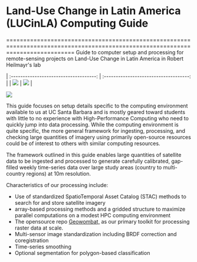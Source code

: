 # Land-Use Change in Latin America (LUCinLA) Computing Guide
================================================================================================================================
Guide to computer setup and processing for remote-sensing projects on Land-Use Change in Latin America in Robert Heilmayr's lab

| :------------------------------------: | :------------------------------------: | 
|   ![](/Images/3977_L8_2014_forest.jpg)              |  ![](/Images/3977_L8_2014_soy.jpg)               |

   ![](/Images/Forest_to_Soy_KNDVI.jpg) 



This guide focuses on setup details specific to the computing environment available to us at UC Santa Barbara and is mostly geared toward students with little to no experience with High-Performance Computing who need to quickly jump into data processing. While the computing environment is quite specific, the more general framework for ingesting, processing, and checking large quantities of imagery using primarily open-source resources could be of interest to others with similar computing resources.  

The framework outlined in this guide enables large quantities of satellite data to be ingested and processed to generate carefully calibrated, gap-filled weekly time-series data over large study areas (country to multi-country regions) at 10m resolution. 

Characteristics of our processing include:
* Use of standardized SpatioTemporal Asset Catalog (STAC) methods to search for and store satellite imagery
* array-based processing methods and a gridded structure to maximize parallel computations on a modest HPC computing environment
* The opensource repo [Geowombat,](https://geowombat.readthedocs.io/en/latest/) as our primary toolkit for processing raster data at scale.
* Multi-sensor image standardization including BRDF correction and coregistration
* Time-series smoothing
* Optional segmentation for polygon-based classification

